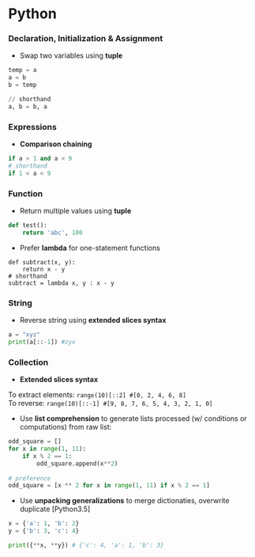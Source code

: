 # Python

### Declaration, Initialization & Assignment
+ Swap two variables using **tuple**
```py
temp = a
a = b
b = temp

// shorthand
a, b = b, a
```


### Expressions
+ **Comparison chaining**
```py
if a > 1 and a < 9
# shorthand
if 1 < a < 9
```


### Function
+ Return multiple values using **tuple**
```py
def test():
    return 'abc', 100
```
+ Prefer **lambda** for one-statement functions
```
def subtract(x, y): 
    return x - y
# shorthand
subtract = lambda x, y : x - y
```


### String
+ Reverse string using **extended slices syntax**
```py
a = "xyz"
print(a[::-1]) #zyx
```



### Collection
+ **Extended slices syntax**
 
To extract elements: ```range(10)[::2] #[0, 2, 4, 6, 8]```   
To reverse: ```range(10)[::-1] #[9, 8, 7, 6, 5, 4, 3, 2, 1, 0]```

+ Use **list comprehension** to generate lists processed (w/ conditions or computations) from raw list:
```py
odd_square = [] 
for x in range(1, 11): 
    if x % 2 == 1: 
        odd_square.append(x**2)
        
# preference
odd_square = [x ** 2 for x in range(1, 11) if x % 2 == 1] 
```

+ Use **unpacking generalizations** to merge dictionaties, overwrite duplicate [Python3.5]
```py
x = {'a': 1, 'b': 2}
y = {'b': 3, 'c': 4}

print({**x, **y}) # {'c': 4, 'a': 1, 'b': 3}
```
